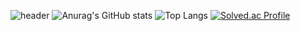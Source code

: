 ![header](https://capsule-render.vercel.app/api?type=wave&color=auto&text=%20JiwonPark%20%20&height=200&fontSize=100)
![Anurag's GitHub stats](https://github-readme-stats.vercel.app/api?username=jiwon0297&show_icons=true&theme=gruvbox_light)
![Top Langs](https://github-readme-stats.vercel.app/api/top-langs/?username=jiwon0297&layout=compact&theme=gruvbox_light)
[![Solved.ac Profile](http://mazassumnida.wtf/api/v2/generate_badge?boj=jiwon0297)](https://solved.ac/jiwon0297/)
